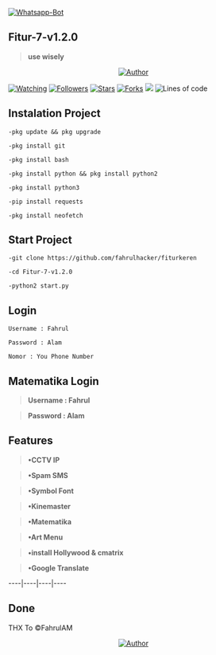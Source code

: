 </p>

<p align="center">

<a href="#"><img title="Whatsapp-Bot" src="https://img.shields.io/badge/Fitur 7 V1.2.0-green?colorA=%23ff0000&colorB=%23017e40&style=for-the-badge"></a>

</p>






## Fitur-7-v1.2.0

> **use wisely**

<p align="center">
<a href="https://github.com/mhankbarbar"><img title="Author" src="https://img.shields.io/badge/Author-FahrulAM-red.svg?style=for-the-badge&logo=github"></a>
</p>

<a href="https://github.com/mhankbarbar/termux-wabot/watchers"><img title="Watching" src="https://img.shields.io/github/watchers/Nurutomo/wabot-aq?label=Watchers&color=blue&style=flat-square"></a>
<a href="https://github.com/mhankbarbar/followers"><img title="Followers" src="https://img.shields.io/github/followers/mhankbarbar?color=blue&style=flat-square"></a>
<a href="https://github.com/mhankbarbar/termux-wabot/stargazers/"><img title="Stars" src="https://img.shields.io/github/stars/AmmarBN/Fitur-7-v1.2.0?color=red&style=flat-square"></a>
<a href="https://github.com/mhankbarbar/termux-wabot/network/members"><img title="Forks" src="https://img.shields.io/github/forks/Nurutomo/wabot-aq?color=red&style=flat-square"></a>
![](https://img.shields.io/badge/python-2-blue.svg)
![Lines of code](https://img.shields.io/badge/From%20Hello%20World%20I%27ve%20Written-4%20Thousand%20lines%20of%20code-blue)
## Instalation Project
```shell script
-pkg update && pkg upgrade
```

```shell script
-pkg install git
```

```shell script
-pkg install bash
```

```shell script
-pkg install python && pkg install python2
```

```shell script
-pkg install python3
```

```shell script
-pip install requests
```

```shell script
-pkg install neofetch
```

## Start Project
```shell script
-git clone https://github.com/fahrulhacker/fiturkeren
```

```shell script
-cd Fitur-7-v1.2.0
```

```shell script
-python2 start.py
```

## Login
```shell script
Username : Fahrul
```

```shell script
Password : Alam
```

```shell script
Nomor : You Phone Number
```

## Matematika Login

> **Username : Fahrul**

> **Password : Alam**


## Features

> **•CCTV IP**

> **•Spam SMS**

> **•Symbol Font**

> **•Kinemaster**

> **•Matematika**

> **•Art Menu**

> **•install Hollywood & cmatrix**

> **•Google Translate**

----|----|----|---- 




















## Done
THX To ©FahrulAM

<p align="center">
<a href="https://github.com/mhankbarbar"><img title="Author" src="https://img.shields.io/badge/Author-FahrulAM-red.svg?style=for-the-badge&logo=github"></a>
</p>
